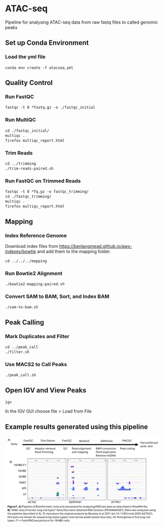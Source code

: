 # ATAC-seq
Pipeline for analysing ATAC-seq data from raw fastq files to called genomic peaks

## Set up Conda Environment

### Load the yml file
```console
conda env create -f atacseq.yml
```

## Quality Control

### Run FastQC
```console
fastqc -t 8 *fastq.gz -o ./fastqc_initial
```

### Run MultiQC
```console
cd ./fastqc_initial/
multiqc .
firefox multiqc_report.html
```

### Trim Reads
```console
cd ../trimming
./trim-reads-paired.sh
```

### Run FastQC on Trimmed Reads
```console
fastqc -t 8 *fq.gz -o fastqc_trimming/
cd ./fastqc_trimming/
multiqc .
firefox multiqc_report.html
```

## Mapping

### Index Reference Genome
Download index files from https://benlangmead.github.io/aws-indexes/bowtie and add them to the mapping folder.

```console
cd ../../../mapping
```

### Run Bowtie2 Alignment
```console
./bowtie2-mapping-paired.sh
```

### Convert SAM to BAM, Sort, and Index BAM
```console
./sam-to-bam.sh
```

## Peak Calling

### Mark Duplicates and Filter
```console
cd ../peak_call
./filter.sh
```

### Use MACS2 to Call Peaks
```console
./peak_call.sh
```


## Open IGV and View Peaks
```console
igv
```
In the IGV GUI choose file > Load from File

## Example results generated using this pipeline

![Figure describing results generated using this pipeline](https://github.com/focyte/ATACseq/blob/main/ExampleFIgure.PNG)
